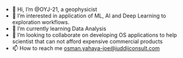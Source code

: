 - 👋 Hi, I’m @OYJ-21, a geophysicist
- 👀 I’m interested in application of ML, AI and Deep Learning to exploration workflows.
- 🌱 I’m currently learning Data Analysis
- 💞️ I’m looking to collaborate on developing OS applications to help scientist that can not afford expensive commercial products
- 📫 How to reach me osman.yahaya-joe@juddijconsult.com
<!---
OYJ-21/OYJ-21 is a ✨ special ✨ repository because its `README.md` (this file) appears on your GitHub profile.
You can click the Preview link to take a look at your changes.
--->
